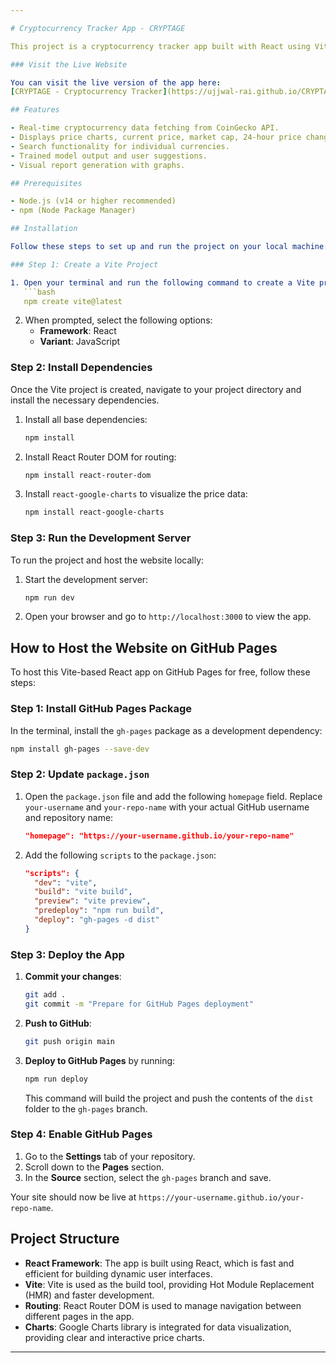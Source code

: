 ```yaml
---

# Cryptocurrency Tracker App - CRYPTAGE

This project is a cryptocurrency tracker app built with React using Vite as the build tool. It allows users to track real-time cryptocurrency prices, display a price chart, and view important metrics such as market cap, 24-hour price changes, and market rank. The app integrates data from the CoinGecko API and features a search bar for individual currency lookup.

### Visit the Live Website

You can visit the live version of the app here:  
[CRYPTAGE - Cryptocurrency Tracker](https://ujjwal-rai.github.io/CRYPTAGE/)

## Features

- Real-time cryptocurrency data fetching from CoinGecko API.
- Displays price charts, current price, market cap, 24-hour price changes, and market rank.
- Search functionality for individual currencies.
- Trained model output and user suggestions.
- Visual report generation with graphs.

## Prerequisites

- Node.js (v14 or higher recommended)
- npm (Node Package Manager)

## Installation

Follow these steps to set up and run the project on your local machine:

### Step 1: Create a Vite Project

1. Open your terminal and run the following command to create a Vite project:
   ```bash
   npm create vite@latest
   ```

2. When prompted, select the following options:
   - **Framework**: React
   - **Variant**: JavaScript

### Step 2: Install Dependencies

Once the Vite project is created, navigate to your project directory and install the necessary dependencies.

1. Install all base dependencies:
   ```bash
   npm install
   ```

2. Install React Router DOM for routing:
   ```bash
   npm install react-router-dom
   ```

3. Install `react-google-charts` to visualize the price data:
   ```bash
   npm install react-google-charts
   ```

### Step 3: Run the Development Server

To run the project and host the website locally:

1. Start the development server:
   ```bash
   npm run dev
   ```

2. Open your browser and go to `http://localhost:3000` to view the app.

## How to Host the Website on GitHub Pages

To host this Vite-based React app on GitHub Pages for free, follow these steps:

### Step 1: Install GitHub Pages Package

In the terminal, install the `gh-pages` package as a development dependency:
```bash
npm install gh-pages --save-dev
```

### Step 2: Update `package.json`

1. Open the `package.json` file and add the following `homepage` field. Replace `your-username` and `your-repo-name` with your actual GitHub username and repository name:
   ```json
   "homepage": "https://your-username.github.io/your-repo-name"
   ```

2. Add the following `scripts` to the `package.json`:
   ```json
   "scripts": {
     "dev": "vite",
     "build": "vite build",
     "preview": "vite preview",
     "predeploy": "npm run build",
     "deploy": "gh-pages -d dist"
   }
   ```

### Step 3: Deploy the App

1. **Commit your changes**:
   ```bash
   git add .
   git commit -m "Prepare for GitHub Pages deployment"
   ```

2. **Push to GitHub**:
   ```bash
   git push origin main
   ```

3. **Deploy to GitHub Pages** by running:
   ```bash
   npm run deploy
   ```

   This command will build the project and push the contents of the `dist` folder to the `gh-pages` branch.

### Step 4: Enable GitHub Pages

1. Go to the **Settings** tab of your repository.
2. Scroll down to the **Pages** section.
3. In the **Source** section, select the `gh-pages` branch and save.

Your site should now be live at `https://your-username.github.io/your-repo-name`.

## Project Structure

- **React Framework**: The app is built using React, which is fast and efficient for building dynamic user interfaces.
- **Vite**: Vite is used as the build tool, providing Hot Module Replacement (HMR) and faster development.
- **Routing**: React Router DOM is used to manage navigation between different pages in the app.
- **Charts**: Google Charts library is integrated for data visualization, providing clear and interactive price charts.


---
```

